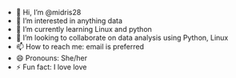 - 👋 Hi, I’m @midris28
- 👀 I’m interested in anything data
- 🌱 I’m currently learning Linux and python
- 💞️ I’m looking to collaborate on data analysis using Python, Linux
- 📫 How to reach me: email is preferred
- 😄 Pronouns: She/her
- ⚡ Fun fact: I love love

<!---
midris28/midris28 is a ✨ special ✨ repository because its `README.md` (this file) appears on your GitHub profile.
You can click the Preview link to take a look at your changes.
--->
